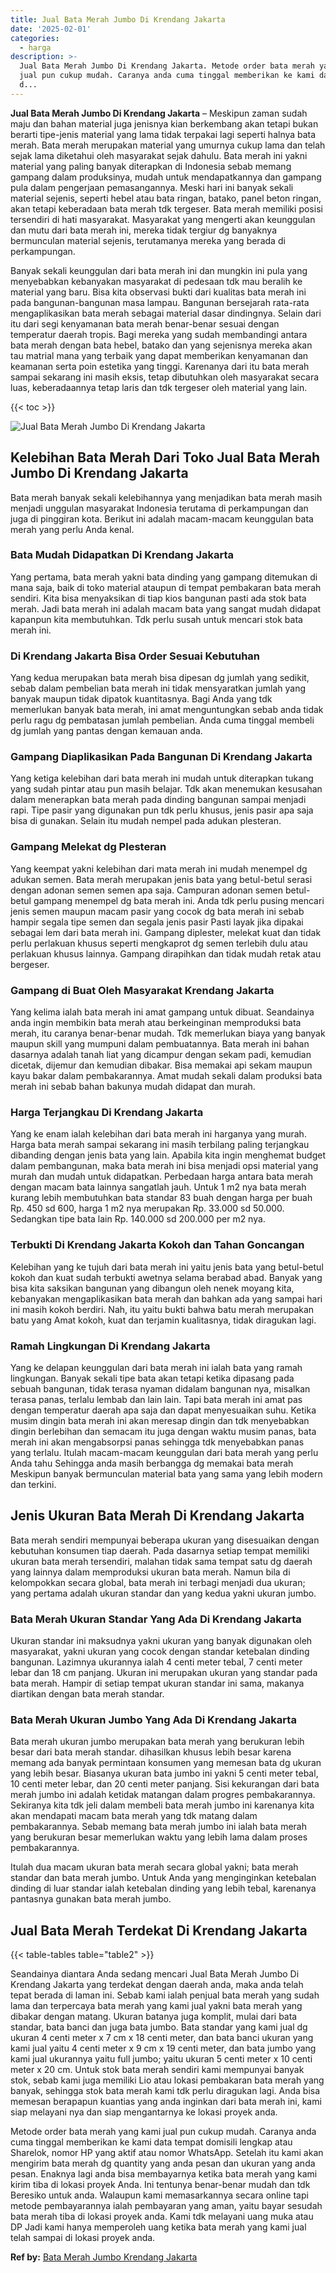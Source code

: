 ```yaml
---
title: Jual Bata Merah Jumbo Di Krendang Jakarta
date: '2025-02-01'
categories:
  - harga
description: >-
  Jual Bata Merah Jumbo Di Krendang Jakarta. Metode order bata merah yang kami
  jual pun cukup mudah. Caranya anda cuma tinggal memberikan ke kami data tempat
  d...
---
```


**Jual Bata Merah Jumbo Di Krendang Jakarta** – Meskipun zaman sudah maju dan bahan material juga jenisnya kian berkembang akan tetapi bukan berarti tipe-jenis material yang lama tidak terpakai lagi seperti halnya bata merah. Bata merah merupakan material yang umurnya cukup lama dan telah sejak lama diketahui oleh masyarakat sejak dahulu. Bata merah ini yakni material yang paling banyak diterapkan di Indonesia sebab memang gampang dalam produksinya, mudah untuk mendapatkannya dan gampang pula dalam pengerjaan pemasangannya. Meski hari ini banyak sekali material sejenis, seperti hebel atau bata ringan, batako, panel beton ringan, akan tetapi keberadaan bata merah tdk tergeser. Bata merah memiliki posisi tersendiri di hati masyarakat. Masyarakat yang mengerti akan keunggulan dan mutu dari bata merah ini, mereka tidak tergiur dg banyaknya bermunculan material sejenis, terutamanya mereka yang berada di perkampungan.

Banyak sekali keunggulan dari bata merah ini dan mungkin ini pula yang menyebabkan kebanyakan masyarakat di pedesaan tdk mau beralih ke material yang baru. Bisa kita observasi bukti dari kualitas bata merah ini pada bangunan-bangunan masa lampau. Bangunan bersejarah rata-rata mengaplikasikan bata merah sebagai material dasar dindingnya. Selain dari itu dari segi kenyamanan bata merah benar-benar sesuai dengan temperatur daerah tropis. Bagi mereka yang sudah membandingi antara bata merah dengan bata hebel, batako dan yang sejenisnya mereka akan tau matrial mana yang terbaik yang dapat memberikan kenyamanan dan keamanan serta poin estetika yang tinggi. Karenanya dari itu bata merah sampai sekarang ini masih eksis, tetap dibutuhkan oleh masyarakat secara luas, keberadaannya tetap laris dan tdk tergeser oleh material yang lain.

{{< toc >}}

![Jual Bata Merah Jumbo Di Krendang Jakarta](/images/jual-bata-merah-29.png)

## Kelebihan Bata Merah Dari Toko Jual Bata Merah Jumbo Di Krendang Jakarta

Bata merah banyak sekali kelebihannya yang menjadikan bata merah masih menjadi unggulan masyarakat Indonesia terutama di perkampungan dan juga di pinggiran kota. Berikut ini adalah macam-macam keunggulan bata merah yang perlu Anda kenal.

### Bata Mudah Didapatkan Di Krendang Jakarta

Yang pertama, bata merah yakni bata dinding yang gampang ditemukan di mana saja, baik di toko material ataupun di tempat pembakaran bata merah sendiri. Kita bisa menyaksikan di tiap kios bangunan pasti ada stok bata merah. Jadi bata merah ini adalah macam bata yang sangat mudah didapat kapanpun kita membutuhkan. Tdk perlu susah untuk mencari stok bata merah ini.

### Di Krendang Jakarta Bisa Order Sesuai Kebutuhan

Yang kedua merupakan bata merah bisa dipesan dg jumlah yang sedikit, sebab dalam pembelian bata merah ini tidak mensyaratkan jumlah yang banyak maupun tidak dipatok kuantitasnya. Bagi Anda yang tdk memerlukan banyak bata merah, ini amat menguntungkan sebab anda tidak perlu ragu dg pembatasan jumlah pembelian. Anda cuma tinggal membeli dg jumlah yang pantas dengan kemauan anda.

### Gampang Diaplikasikan Pada Bangunan Di Krendang Jakarta

Yang ketiga kelebihan dari bata merah ini mudah untuk diterapkan tukang yang sudah pintar atau pun masih belajar. Tdk akan menemukan kesusahan dalam menerapkan bata merah pada dinding bangunan sampai menjadi rapi. Tipe pasir yang digunakan pun tdk perlu khusus, jenis pasir apa saja bisa di gunakan. Selain itu mudah nempel pada adukan plesteran.

### Gampang Melekat dg Plesteran

Yang keempat yakni kelebihan dari mata merah ini mudah menempel dg adukan semen. Bata merah merupakan jenis bata yang betul-betul serasi dengan adonan semen semen apa saja. Campuran adonan semen betul-betul gampang menempel dg bata merah ini. Anda tdk perlu pusing mencari jenis semen maupun macam pasir yang cocok dg bata merah ini sebab hampir segala tipe semen dan segala jenis pasir Pasti layak jika dipakai sebagai lem dari bata merah ini. Gampang diplester, melekat kuat dan tidak perlu perlakuan khusus seperti mengkaprot dg semen terlebih dulu atau perlakuan khusus lainnya. Gampang dirapihkan dan tidak mudah retak atau bergeser.

### Gampang di Buat Oleh Masyarakat Krendang Jakarta

Yang kelima ialah bata merah ini amat gampang untuk dibuat. Seandainya anda ingin membikin bata merah atau berkeinginan memproduksi bata merah, itu caranya benar-benar mudah. Tdk memerlukan biaya yang banyak maupun skill yang mumpuni dalam pembuatannya. Bata merah ini bahan dasarnya adalah tanah liat yang dicampur dengan sekam padi, kemudian dicetak, dijemur dan kemudian dibakar. Bisa memakai api sekam maupun kayu bakar dalam pembakarannya. Amat mudah sekali dalam produksi bata merah ini sebab bahan bakunya mudah didapat dan murah.

### Harga Terjangkau Di Krendang Jakarta

Yang ke enam ialah kelebihan dari bata merah ini harganya yang murah. Harga bata merah sampai sekarang ini masih terbilang paling terjangkau dibanding dengan jenis bata yang lain. Apabila kita ingin menghemat budget dalam pembangunan, maka bata merah ini bisa menjadi opsi material yang murah dan mudah untuk didapatkan. Perbedaan harga antara bata merah dengan macam bata lainnya sangatlah jauh. Untuk 1 m2 nya bata merah kurang lebih membutuhkan bata standar 83 buah dengan harga per buah Rp. 450 sd 600, harga 1 m2 nya merupakan Rp. 33.000 sd 50.000. Sedangkan tipe bata lain Rp. 140.000 sd 200.000 per m2 nya.

### Terbukti Di Krendang Jakarta Kokoh dan Tahan Goncangan

Kelebihan yang ke tujuh dari bata merah ini yaitu jenis bata yang betul-betul kokoh dan kuat sudah terbukti awetnya selama berabad abad. Banyak yang bisa kita saksikan bangunan yang dibangun oleh nenek moyang kita, kebanyakan mengaplikasikan bata merah dan bahkan ada yang sampai hari ini masih kokoh berdiri. Nah, itu yaitu bukti bahwa batu merah merupakan batu yang Amat kokoh, kuat dan terjamin kualitasnya, tidak diragukan lagi.

### Ramah Lingkungan Di Krendang Jakarta

Yang ke delapan keunggulan dari bata merah ini ialah bata yang ramah lingkungan. Banyak sekali tipe bata akan tetapi ketika dipasang pada sebuah bangunan, tidak terasa nyaman didalam bangunan nya, misalkan terasa panas, terlalu lembab dan lain lain. Tapi bata merah ini amat pas dengan temperatur daerah apa saja dan dapat menyesuaikan suhu. Ketika musim dingin bata merah ini akan meresap dingin dan tdk menyebabkan dingin berlebihan dan semacam itu juga dengan waktu musim panas, bata merah ini akan mengabsorpsi panas sehingga tdk menyebabkan panas yang terlalu. Itulah macam-macam keunggulan dari bata merah yang perlu Anda tahu Sehingga anda masih berbangga dg memakai bata merah Meskipun banyak bermunculan material bata yang sama yang lebih modern dan terkini.

## Jenis Ukuran Bata Merah Di Krendang Jakarta

Bata merah sendiri mempunyai beberapa ukuran yang disesuaikan dengan kebutuhan konsumen tiap daerah. Pada dasarnya setiap tempat memiliki ukuran bata merah tersendiri, malahan tidak sama tempat satu dg daerah yang lainnya dalam memproduksi ukuran bata merah. Namun bila di kelompokkan secara global, bata merah ini terbagi menjadi dua ukuran; yang pertama adalah ukuran standar dan yang kedua yakni ukuran jumbo.

### Bata Merah Ukuran Standar Yang Ada Di Krendang Jakarta

Ukuran standar ini maksudnya yakni ukuran yang banyak digunakan oleh masyarakat, yakni ukuran yang cocok dengan standar ketebalan dinding bangunan. Lazimnya ukurannya ialah 4 centi meter tebal, 7 centi meter lebar dan 18 cm panjang. Ukuran ini merupakan ukuran yang standar pada bata merah. Hampir di setiap tempat ukuran standar ini sama, makanya diartikan dengan bata merah standar.

### Bata Merah Ukuran Jumbo Yang Ada Di Krendang Jakarta

Bata merah ukuran jumbo merupakan bata merah yang berukuran lebih besar dari bata merah standar. dihasilkan khusus lebih besar karena memang ada banyak permintaan konsumen yang memesan bata dg ukuran yang lebih besar. Biasanya ukuran bata jumbo ini yakni 5 centi meter tebal, 10 centi meter lebar, dan 20 centi meter panjang. Sisi kekurangan dari bata merah jumbo ini adalah ketidak matangan dalam progres pembakarannya. Sekiranya kita tdk jeli dalam membeli bata merah jumbo ini karenanya kita akan mendapati macam bata merah yang tdk matang dalam pembakarannya. Sebab memang bata merah jumbo ini ialah bata merah yang berukuran besar memerlukan waktu yang lebih lama dalam proses pembakarannya.

Itulah dua macam ukuran bata merah secara global yakni; bata merah standar dan bata merah jumbo. Untuk Anda yang menginginkan ketebalan dinding di luar standar ialah ketebalan dinding yang lebih tebal, karenanya pantasnya gunakan bata merah jumbo.

## Jual Bata Merah Terdekat Di Krendang Jakarta

{{< table-tables table="table2" >}}

Seandainya diantara Anda sedang mencari Jual Bata Merah Jumbo Di Krendang Jakarta yang terdekat dengan daerah anda, maka anda telah tepat berada di laman ini. Sebab kami ialah penjual bata merah yang sudah lama dan terpercaya bata merah yang kami jual yakni bata merah yang dibakar dengan matang. Ukuran batanya juga komplit, mulai dari bata standar, bata banci dan juga bata jumbo. Bata standar yang kami jual dg ukuran 4 centi meter x 7 cm x 18 centi meter, dan bata banci ukuran yang kami jual yaitu 4 centi meter x 9 cm x 19 centi meter, dan bata jumbo yang kami jual ukurannya yaitu full jumbo; yaitu ukuran 5 centi meter x 10 centi meter x 20 cm. Untuk stok bata merah sendiri kami mempunyai banyak stok, sebab kami juga memiliki Lio atau lokasi pembakaran bata merah yang banyak, sehingga stok bata merah kami tdk perlu diragukan lagi. Anda bisa memesan berapapun kuantias yang anda inginkan dari bata merah ini, kami siap melayani nya dan siap mengantarnya ke lokasi proyek anda.

Metode order bata merah yang kami jual pun cukup mudah. Caranya anda cuma tinggal memberikan ke kami data tempat domisili lengkap atau Sharelok, nomor HP yang aktif atau nomor WhatsApp. Setelah itu kami akan mengirim bata merah dg quantity yang anda pesan dan ukuran yang anda pesan. Enaknya lagi anda bisa membayarnya ketika bata merah yang kami kirim tiba di lokasi proyek Anda. Ini tentunya benar-benar mudah dan tdk Beresiko untuk anda. Walaupun kami memasarkannya secara online tapi metode pembayarannya ialah pembayaran yang aman, yaitu bayar sesudah bata merah tiba di lokasi proyek anda. Kami tdk melayani uang muka atau DP Jadi kami hanya memperoleh uang ketika bata merah yang kami jual telah sampai di lokasi proyek anda.

**Ref by:** [Bata Merah Jumbo Krendang Jakarta](https://id.wikipedia.org/wiki/Bata)
